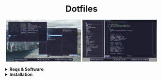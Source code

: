 <h1 align="center">Dotfiles</h1>

<p align="middle">
  <img src="assets/1.png" width="49%"/>
  <img src="assets/2.png" width="49%"/>
</p>

<details>
  <summary><b>Reqs & Software</b></summary>
  <br>

  |            |            |    |    |            |            |    |    |                    |
  | ---------- | ---------- | -- | -- | ---------- | ---------- | -- | -- | ------------------ |
  | Distro     | Arch       |    |    | Term       | Foot       |    |    | Catppuccin GTK Th. |
  | WM         | Hyprland   |    |    | Shell      | Fish       |    |    | Bibata Cursor Th.  |
  | Bar        | Waybar     |    |    | Prompt     | Starship   |    |    | Firacode Nerd Font |
  | Launcher   | Fuzzel     |    |    | File M.    | Yazi       |    |    | Archlinux wallp.   |
  | Wallp. D.  | Sww        |    |    | Editor     | Helix      |    |    |                    |
  | Clipb. M.  | Cliphist   |    |    | Sys. Mon.  | Bottom     |    |    |                    |
  | Sceenshots | Grimblast  |    |    | Fetch      | Fastfetch  |    |    |                    |
  | DM         | Ly         |    |    | Eza, Fzf, Less        | |    |    |                    |
  
</details>

<details>
  <summary><b>Installation</b></summary>
  <br>

  Installing software
  ```sh
  sudo pacman -Suy
  
  sudo pacman -S hyprland waybar fuzzel swww cliphist ly \
  foot fish starship yazi helix fastfetch less eza fzf \
  ttf-firacode-nerd archlinux-wallpaper
  
  yay -S grimblast-git bottom-git \
  catppuccin-gtk-theme-mocha bibata-cursor-theme
  ```
  Copying config files
  ```sh
  git clone https://github.com/floaaat/dotfiles.git ~/floaaat-dotfiles/
  cp ~/floaaat-dotfiles/.config/* ~/.config/
  ```
  Changing shell to fish
  ```sh
  sudo chsh -s /usr/bin/fish
  ```
  Enabling ly.service
  ```sh
  sudo systemctl enable ly.service
  ```
</details>
